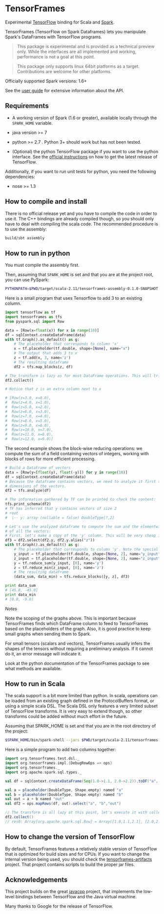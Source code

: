 # TensorFrames

Experimental [TensorFlow](https://www.tensorflow.org/) binding for Scala and 
[Spark](http://spark.apache.org/).

TensorFrames (TensorFlow on Spark Dataframes) lets you manipulate Spark's DataFrames with TensorFlow programs.

> This package is experimental and is provided as a technical preview only. While the 
> interfaces are all implemented and working, performance is not a goal at this point.


> This package only supports linux 64bit platforms as a target. Contributions are welcome for other platforms.

Officially supported Spark versions: 1.6+

See the [user guide](https://github.com/tjhunter/tensorframes/wiki/TensorFrames-user-guide) for
 extensive information about the API.

## Requirements

 - A working version of Spark (1.6 or greater), available locally through the `SPARK_HOME` variable.

 - java version >= 7
 
 - python >= 2.7 . Python 3+ should work but has not been tested.
 
 - (Optional) the python TensorFlow package if you want to use the python interface. See the 
 [official instructions](https://www.tensorflow.org/versions/r0.7/get_started/os_setup.html#download-and-setup)
  on how to get the latest release of TensorFlow.

Additionally, if you want to run unit tests for python, you need the following dependencies:

 - nose >= 1.3 


## How to compile and install

There is no official release yet and you have to compile the code in order to use it.
 The C++ bindings are already compiled though, so you should only have to deal with compiling
 the scala code. The recommended procedure is to use the assembly:

```bash
build/sbt assembly
```

## How to run in python

You must compile the assembly first.

Then, assuming that `SPARK_HOME` is set and that you are at the project root, 
you can use PySpark:

```bash
PYTHONPATH=$PWD/target/scala-2.11/tensorframes-assembly-0.1.0-SNAPSHOT.jar IPYTHON=1 $SPARK_HOME/bin/pyspark --jars $PWD/target/scala-2.11/tensorframes-assembly-0.1.0-SNAPSHOT.jar
```

Here is a small program that uses Tensorflow to add 3 to an existing column.

```python
import tensorflow as tf
import tensorframes as tfs
from pyspark.sql import Row

data = [Row(x=float(x)) for x in range(10)]
df = sqlContext.createDataFrame(data)
with tf.Graph().as_default() as g:
    # The placeholder that corresponds to column 'x'
    x = tf.placeholder(tf.double, shape=[None], name="x")
    # The output that adds 3 to x
    z = tf.add(x, 3, name='z')
    # The resulting dataframe
    df2 = tfs.map_blocks(z, df)

# The transform is lazy as for most DataFrame operations. This will trigger it:
df2.collect()

# Notice that z is an extra column next to x

# [Row(z=3.0, x=0.0),
#  Row(z=4.0, x=1.0),
#  Row(z=5.0, x=2.0),
#  Row(z=6.0, x=3.0),
#  Row(z=7.0, x=4.0),
#  Row(z=8.0, x=5.0),
#  Row(z=9.0, x=6.0),
#  Row(z=10.0, x=7.0),
#  Row(z=11.0, x=8.0),
#  Row(z=12.0, x=9.0)]
```

The second example shows the block-wise reducing operations: we compute the sum of a field containing 
vectors of integers, working with blocks of rows for more efficient processing.

```python
# Build a DataFrame of vectors
data = [Row(y=[float(y), float(-y)]) for y in range(10)]
df = sqlContext.createDataFrame(data)
# Because the dataframe contains vectors, we need to analyze it first to find the
# dimensions of the vectors.
df2 = tfs.analyze(df)

# The information gathered by TF can be printed to check the content:
tfs.print_schema(df2)
# TF has inferred that y contains vectors of size 2
# root
#  |-- y: array (nullable = false) DoubleType[?,2]

# Let's use the analyzed dataframe to compute the sum and the elementwise minimum 
# of all the vectors:
# First, let's make a copy of the 'y' column. This will be very cheap in Spark 2.0+
df3 = df2.select(df2.y, df2.y.alias("z"))
with tf.Graph().as_default() as g:
    # The placeholder that corresponds to column 'y'. Note the special name:
    y_input = tf.placeholder(tf.double, shape=[None, 2], name="y_input")
    z_input = tf.placeholder(tf.double, shape=[None, 2], name="z_input")
    y = tf.reduce_sum(y_input, [0], name='y')
    z = tf.reduce_min(z_input, [0], name='z')
    # The resulting dataframe
    (data_sum, data_min) = tfs.reduce_blocks([y, z], df3)

print data_sum
# [45.0, -45.0]
print data_min
# [0.0, -9.0]
```

*Notes*

Note the scoping of the graphs above. This is important because TensorFrames finds which 
DataFrame column to feed to TensorFrames based on the placeholders of the graph. Also, it is 
 good practice to keep small graphs when sending them to Spark.
 
For small tensors (scalars and vectors), TensorFrames usually infers the shapes of the 
tensors without requiring a preliminary analysis. If it cannot do it, an error message will 
indicate it.

Look at the python documentation of the TensorFrames package to see what methods are available.


## How to run in Scala

The scala support is a bit more limited than python. In scala, operations can be loaded from 
 an existing graph defined in the ProtocolBuffers format, or using a simple scala DSL. The
 Scala DSL only features a very limited subset of TensorFlow transforms. It is very easy to extend
 though, so other transforms could be added without much effort in the future.

Assuming that SPARK_HOME is set and that you are in the root directory of the project:

```bash
$SPARK_HOME/bin/spark-shell --jars $PWD/target/scala-2.11/tensorframes-assembly-0.1.0-SNAPSHOT.jar
```

Here is a simple program to add two columns together:

```scala
import org.tensorframes.test.dsl._
import org.tensorframes.impl.{DebugRowOps => ops}
import org.tensorframes._
import org.apache.spark.sql.types._

val df = sqlContext.createDataFrame(Seq(1.0->1.1, 2.0->2.2)).toDF("a", "b")

val a = placeholder(DoubleType, Shape.empty) named "a"
val b = placeholder(DoubleType, Shape.empty) named "b"
val out = a + b named "out"
val df2 = ops.mapRows(df, out).select("a", "b","out")

// The transform is all lazy at this point, let's execute it with collect:
df2.collect()
// res0: Array[org.apache.spark.sql.Row] = Array([1.0,1.1,2.1], [2.0,2.2,4.2])   
```

## How to change the version of TensorFlow

By default, TensorFrames features a relatively stable version of TensorFlow that is optimized 
for build sizes and for CPUs. If you want to change the internal version being used, you should
check the [tensorframes-artifacts](https://github.com/tjhunter/tensorframes-artifacts) project. 
That project contains scripts to build the proper jar files. 

## Acknowledgements

This project builds on the great [javacpp](https://github.com/bytedeco/javacpp) project, that
 implements the low-level bindings between TensorFlow and the Java virtual machine.

Many thanks to Google for the release of TensorFlow.
